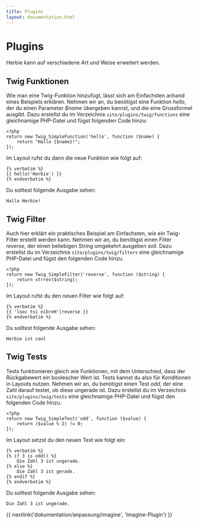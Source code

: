 ```yaml
---
title: Plugins
layout: documentation.html
---
```


# Plugins

Herbie kann auf verschiedene Art und Weise erweitert werden.


## Twig Funktionen

Wie man eine Twig-Funktion hinzufügt, lässt sich am Einfachsten anhand eines
Beispiels erklären. Nehmen wir an, du benötigst eine Funktion *hello*, der du
einen Parameter *$name* übergeben kannst, und die eine Grussformel ausgibt.
Dazu erstellst du im Verzeichnis `site/plugins/twig/functions` eine gleichnamige
PHP-Datei und fügst folgenden Code hinzu:

    <?php
    return new Twig_SimpleFunction('hello', function ($name) {
        return "Hallo {$name}!";
    });

Im Layout rufst du dann die neue Funktion wie folgt auf:

    {% verbatim %}
    {{ hello('Herbie') }}
    {% endverbatim %}

Du solltest folgende Ausgabe sehen:

    Hallo Herbie!


## Twig Filter

Auch hier erklärt ein praktisches Beispiel am Einfachsten, wie ein Twig-
Filter erstellt werden kann. Nehmen wir an, du benötigst einen Filter *reverse*,
der einen beliebigen String umgekehrt ausgeben soll. Dazu erstellst du im
Verzeichnis `site/plugins/twig/filters` eine gleichnamige PHP-Datei und fügst
den folgenden Code hinzu.

    <?php
    return new Twig_SimpleFilter('reverse', function ($string) {
        return strrev($string);
    });

Im Layout rufst du den neuen Filter wie folgt auf:

    {% verbatim %}
    {{ 'looc tsi eibreH'|reverse }}
    {% endverbatim %}

Du solltest folgende Ausgabe sehen:

    Herbie ist cool

## Twig Tests

Tests funktionieren gleich wie Funktionen, mit dem Unterschied, dass der
Rückgabewert ein boolescher Wert ist. Tests kannst du also für Konditionen in
Layouts nutzen.
Nehmen wir an, du benötigst einen Test *odd*, der eine Zahl darauf testet, ob
diese ungerade ist. Dazu erstellst du im Verzeichnis `site/plugins/twig/tests`
eine gleichnamige PHP-Datei und fügst den folgenden Code hinzu.

    <?php
    return new Twig_SimpleTest('odd', function ($value) {
        return ($value % 2) != 0;
    });

Im Layout setzst du den neuen Test wie folgt ein:

    {% verbatim %}
    {% if 3 is odd() %}
        Die Zahl 3 ist ungerade.
    {% else %}
        Die Zahl 3 ist gerade.
    {% endif %}
    {% endverbatim %}

Du solltest folgende Ausgabe sehen:

    Die Zahl 3 ist ungerade.

{{ nextlink('dokumentation/anpassung/imagine', 'Imagine-Plugin') }}
